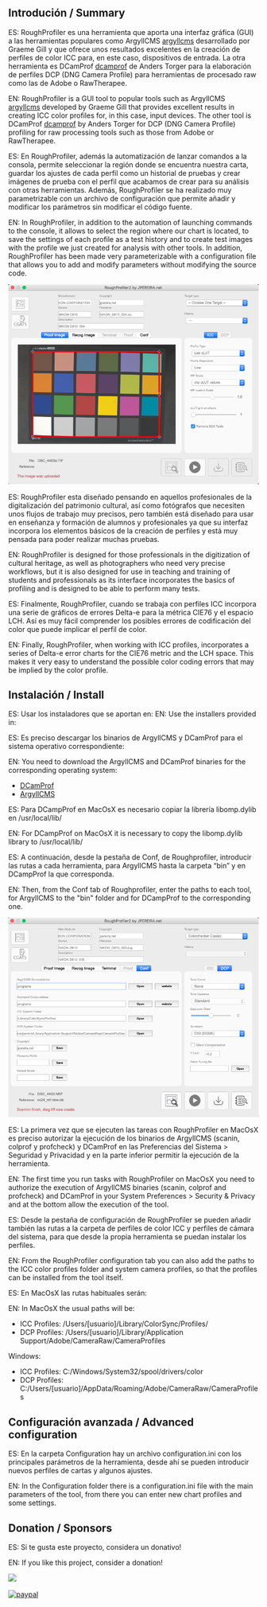 ## Introdución / Summary

ES: RoughProfiler es una herramienta que aporta una interfaz gráfica (GUI) a las herramientas populares como ArgyllCMS [argyllcms](https://www.argyllcms.com/) desarrollado por Graeme Gill y que ofrece unos resultados excelentes en la creación de perfiles de color ICC para, en este caso, dispositivos de entrada. La otra herramienta es DCamProf [dcamprof](https://torger.se/anders/dcamprof.html) de Anders Torger para la elaboración de perfiles DCP (DNG Camera Profile) para herramientas de procesado raw como las de Adobe o RawTherapee.

EN: RoughProfiler is a GUI tool to popular tools such as ArgyllCMS [argyllcms](https://www.argyllcms.com/) developed by Graeme Gill that provides excellent results in creating ICC color profiles for, in this case, input devices. The other tool is DCamProf [dcamprof](https://torger.se/anders/dcamprof.html) by Anders Torger for DCP (DNG Camera Profile) profiling for raw processing tools such as those from Adobe or RawTherapee.

ES: En RoughProfiler, además la automatización de lanzar comandos a la consola, permite seleccionar la región donde se encuentra nuestra carta, guardar los ajustes de cada perfil como un historial de pruebas y crear imágenes de prueba con el perfil que acabamos de crear para su análisis con otras herramientas. Además, RoughProfiler se ha realizado muy parametrizable con un archivo de configuración que permite añadir y modificar los parámetros sin modificar el código fuente.

EN: In RoughProfiler, in addition to the automation of launching commands to the console, it allows to select the region where our chart is located, to save the settings of each profile as a test history and to create test images with the profile we just created for analysis with other tools. In addition, RoughProfiler has been made very parameterizable with a configuration file that allows you to add and modify parameters without modifying the source code.

![imageQA](https://github.com/jpereiranet/roughprofiler/blob/main/img/roughProfiler_general.png)

ES: RoughProfiler esta diseñado pensando en aquellos profesionales de la digitalización del patrimonio cultural, así como fotógrafos que necesiten unos flujos de trabajo muy precisos, pero también está diseñado para usar en enseñanza y formación de alumnos y profesionales ya que su interfaz incorpora los elementos básicos de la creación de perfiles y está muy pensada para poder realizar muchas pruebas.

EN: RoughProfiler is designed for those professionals in the digitization of cultural heritage, as well as photographers who need very precise workflows, but it is also designed for use in teaching and training of students and professionals as its interface incorporates the basics of profiling and is designed to be able to perform many tests.

ES: Finalmente, RoughProfiler, cuando se trabaja con perfiles ICC incorpora una serie de gráficos de errores Delta-e para la métrica CIE76 y el espacio LCH. Así es muy fácil comprender los posibles errores de codificación del color que puede implicar el perfil de color.

EN: Finally, RoughProfiler, when working with ICC profiles, incorporates a series of Delta-e error charts for the CIE76 metric and the LCH space. This makes it very easy to understand the possible color coding errors that may be implied by the color profile.

## Instalación / Install

ES: Usar los instaladores que se aportan en: 
EN: Use the installers provided in:

ES: Es preciso descargar los binarios de ArgyllCMS y DCamProf para el sistema operativo correspondiente:

EN: You need to download the ArgyllCMS and DCamProf binaries for the corresponding operating system:

- [DCamProf](https://torger.se/anders/dcamprof.html)
- [ArgyllCMS](https://www.argyllcms.com/#download)

ES: Para DCampProf en MacOsX es necesario copiar la librería libomp.dylib en /usr/local/lib/

EN: For DCampProf on MacOsX it is necessary to copy the libomp.dylib library to /usr/local/lib/

ES: A continuación, desde la pestaña de Conf, de Roughprofiler, introducir las rutas a cada herramienta, para ArgyllCMS hasta la carpeta “bin” y en DCampProf la que corresponda.

EN: Then, from the Conf tab of Roughprofiler, enter the paths to each tool, for ArgyllCMS to the "bin" folder and for DCampProf to the corresponding one.

![imageQA](https://github.com/jpereiranet/roughprofiler/blob/main/img/roughProfiler_conf.png)

ES: La primera vez que se ejecuten las tareas con RoughProfiler en MacOsX es preciso autorizar la ejecución de los binarios de ArgyllCMS (scanin, colprof y profcheck) y DCamProf en las Preferencias del Sistema > Seguridad y Privacidad y en la parte inferior permitir la ejecución de la herramienta.

EN: The first time you run tasks with RoughProfiler on MacOsX you need to authorize the execution of ArgyllCMS binaries (scanin, colprof and profcheck) and DCamProf in your System Preferences > Security & Privacy and at the bottom allow the execution of the tool.

ES: Desde la pestaña de configuración de RoughProfiler se pueden añadir también las rutas a la carpeta de perfiles de color ICC y perfiles de cámara del sistema, para que desde la propia herramienta se puedan instalar los perfiles.

EN: From the RoughProfiler configuration tab you can also add the paths to the ICC color profiles folder and system camera profiles, so that the profiles can be installed from the tool itself.

ES: En MacOsX las rutas habituales serán:

EN: In MacOsX the usual paths will be:

- ICC Profiles: /Users/[usuario]/Library/ColorSync/Profiles/
- DCP Profiles: /Users/[usuario]/Library/Application Support/Adobe/CameraRaw/CameraProfiles

Windows:

- ICC Profiles: C:/Windows/System32/spool/drivers/color
- DCP Profiles: C:/Users/[usuario]/AppData/Roaming/Adobe/CameraRaw/CameraProfiles

## Configuración avanzada / Advanced configuration

ES: En la carpeta Configuration hay un archivo configuration.ini con los principales parámetros de la herramienta, desde ahí se pueden introducir nuevos perfiles de cartas y algunos ajustes.

EN: In the Configuration folder there is a configuration.ini file with the main parameters of the tool, from there you can enter new chart profiles and some settings.

## Donation / Sponsors

ES: Si te gusta este proyecto, considera un donativo!

EN:  If you like this project, consider a donation!

[![](https://img.shields.io/static/v1?label=Sponsor&message=%E2%9D%A4&logo=GitHub&color=%23fe8e86)](https://github.com/sponsors/jpereiranet)

[![paypal](https://www.paypalobjects.com/en_US/ES/i/btn/btn_donateCC_LG.gif)](https://www.paypal.com/cgi-bin/webscr?cmd=_donations&amp;business=TRBTAUMCTFNDA&amp;currency_code=EUR)
